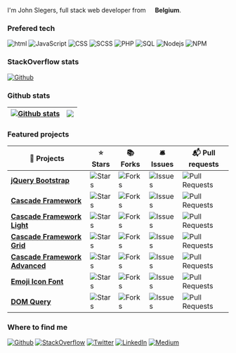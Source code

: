 I'm John Slegers, full stack web developer from [<img src="https://cdn-icons-png.flaticon.com/512/299/299783.png" width="13"/>](https://cdn-icons-png.flaticon.com/512/299/299783.png) **Belgium**.

### Prefered tech

![html](https://img.shields.io/badge/-HTML-E34F26?style=flat-square&logo=html5&logoColor=white) ![JavaScript](https://img.shields.io/badge/-JavaScript-F9A03C?style=flat-square&logo=JavaScript&logoColor=white) ![CSS](https://img.shields.io/badge/-CSS-1a73e8?style=flat-square&logo=CSS3&logoColor=white) ![SCSS](https://img.shields.io/badge/-SCSS-B7178C?style=flat-square&logo=sass&logoColor=white) ![PHP](https://img.shields.io/badge/-PHP-764ABC?style=flat-square&logo=PHP&logoColor=white) ![SQL](https://img.shields.io/badge/-SQL-007ACC?style=flat-square&logo=mySQL&logoColor=white) ![Nodejs](https://img.shields.io/badge/-Nodejs-43853d?style=flat-square&logo=Node.js&logoColor=white) ![NPM](https://img.shields.io/badge/-NPM-ff0000?style=flat-square&logo=npm&logoColor=white)


### StackOverflow stats

[![Github](https://github-readme-stackoverflow.vercel.app/?userID=1946501)](https://stackoverflow.com/users/1946501/john-slegers)

### Github stats

| [![Github stats](https://github-readme-stats.vercel.app/api?username=jslegers&show_icons=true&include_all_commits=true&theme=buefy&hide_border=true)](https://github.com/jslegers?tab=repositories) | [![](https://github-readme-stats.vercel.app/api/top-langs/?username=jslegers&layout=compact&theme=buefy&hide_border=true)](https://github.com/jslegers?tab=repositories) |
| ------------- | ------------- |

### Featured projects

| 🎁 Projects                | ⭐ Stars | 📚 Forks | 🛎 Issues | 📬 Pull requests |
|----------------------------|---------|----------|-----------|------------------|
|[**jQuery Bootstrap**](https://github.com/jslegers/jquery-bootstrap)|![Stars](https://img.shields.io/github/stars/jslegers/jquery-bootstrap?style=flat-square&labelColor=343b41)|![Forks](https://img.shields.io/github/forks/jslegers/jquery-bootstrap?style=flat-square&labelColor=343b41)|![Issues](https://img.shields.io/github/issues/jslegers/jquery-bootstrap?style=flat-square&jquery-bootstrap=343b41)|![Pull Requests](https://img.shields.io/github/issues-pr/jslegers/jquery-bootstrap?style=flat-square&labelColor=343b41)|
|[**Cascade Framework**](https://github.com/jslegers/cascadeframework)|![Stars](https://img.shields.io/github/stars/jslegers/cascadeframework?style=flat-square&labelColor=343b41)|![Forks](https://img.shields.io/github/forks/jslegers/cascadeframework?style=flat-square&labelColor=343b41)|![Issues](https://img.shields.io/github/issues/jslegers/cascadeframework?style=flat-square&labelColor=343b41)|![Pull Requests](https://img.shields.io/github/issues-pr/jslegers/cascadeframework?style=flat-square&labelColor=343b41)|
|[**Cascade Framework Light**](https://github.com/jslegers/cascadeframeworklight)|![Stars](https://img.shields.io/github/stars/jslegers/cascadeframeworklight?style=flat-square&labelColor=343b41)|![Forks](https://img.shields.io/github/forks/jslegers/cascadeframeworklight?style=flat-square&labelColor=343b41)|![Issues](https://img.shields.io/github/issues/jslegers/cascadeframeworklight?style=flat-square&labelColor=343b41)|![Pull Requests](https://img.shields.io/github/issues-pr/jslegers/cascadeframeworklight?style=flat-square&labelColor=343b41)|
|[**Cascade Framework Grid**](https://github.com/jslegers/cascadeframeworkgrid)|![Stars](https://img.shields.io/github/stars/jslegers/cascadeframeworkgrid?style=flat-square&labelColor=343b41)|![Forks](https://img.shields.io/github/forks/jslegers/cascadeframeworkgrid?style=flat-square&labelColor=343b41)|![Issues](https://img.shields.io/github/issues/jslegers/cascadeframeworkgrid?style=flat-square&labelColor=343b41)|![Pull Requests](https://img.shields.io/github/issues-pr/jslegers/cascadeframeworkgrid?style=flat-square&labelColor=343b41)|
|[**Cascade Framework Advanced**](https://github.com/jslegers/cascadeframeworkadvanced)|![Stars](https://img.shields.io/github/stars/jslegers/cascadeframeworkadvanced?style=flat-square&labelColor=343b41)|![Forks](https://img.shields.io/github/forks/jslegers/cascadeframeworkadvanced?style=flat-square&labelColor=343b41)|![Issues](https://img.shields.io/github/issues/jslegers/cascadeframeworkadvanced?style=flat-square&labelColor=343b41)|![Pull Requests](https://img.shields.io/github/issues-pr/jslegers/cascadeframeworkadvanced?style=flat-square&labelColor=343b41)|
|[**Emoji Icon Font**](https://github.com/jslegers/emoji-icon-font)|![Stars](https://img.shields.io/github/stars/jslegers/emoji-icon-font?style=flat-square&labelColor=343b41)|![Forks](https://img.shields.io/github/forks/jslegers/emoji-icon-font?style=flat-square&labelColor=343b41)|![Issues](https://img.shields.io/github/issues/jslegers/emoji-icon-font?style=flat-square&labelColor=343b41)|![Pull Requests](https://img.shields.io/github/issues-pr/jslegers/emoji-icon-font?style=flat-square&labelColor=343b41)|
|[**DOM Query**](https://github.com/PHPPowertools/DOM-Query)|![Stars](https://img.shields.io/github/stars/PHPPowertools/DOM-Query?style=flat-square&labelColor=343b41)|![Forks](https://img.shields.io/github/forks/PHPPowertools/DOM-Query?style=flat-square&labelColor=343b41)|![Issues](https://img.shields.io/github/issues/PHPPowertools/DOM-Query?style=flat-square&labelColor=343b41)|![Pull Requests](https://img.shields.io/github/issues-pr/PHPPowertools/DOM-Query?style=flat-square&labelColor=343b41)|

### Where to find me

[![Github](https://img.shields.io/badge/GitHub-%2312100E.svg?&style=for-the-badge&logo=Github&logoColor=white)](https://github.com/jslegers) [![StackOverflow](https://img.shields.io/badge/StackOverflow-f48225.svg?&style=for-the-badge&logo=StackOverflow&logoColor=white)](https://stackoverflow.com/users/1946501/john-slegers) [![Twitter](https://img.shields.io/badge/twitter-%231DA1F2.svg?&style=for-the-badge&logo=twitter&logoColor=white)](https://twitter.com/johnslegers) [![LinkedIn](https://img.shields.io/badge/linkedin-%230077B5.svg?&style=for-the-badge&logo=linkedin&logoColor=white)](https://www.linkedin.com/in/johnslegers/) [![Medium](https://img.shields.io/badge/medium-1a8917.svg?&style=for-the-badge&logo=medium&logoColor=white)](https://johnslegers.medium.com/)

